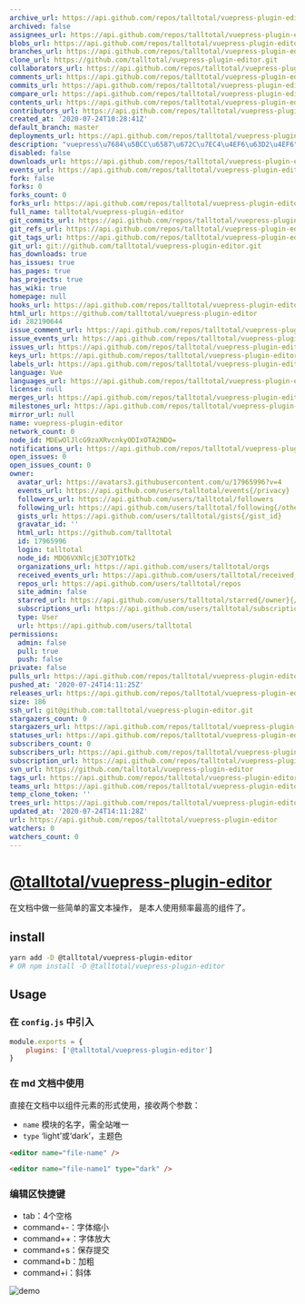 ```yaml
---
archive_url: https://api.github.com/repos/talltotal/vuepress-plugin-editor/{archive_format}{/ref}
archived: false
assignees_url: https://api.github.com/repos/talltotal/vuepress-plugin-editor/assignees{/user}
blobs_url: https://api.github.com/repos/talltotal/vuepress-plugin-editor/git/blobs{/sha}
branches_url: https://api.github.com/repos/talltotal/vuepress-plugin-editor/branches{/branch}
clone_url: https://github.com/talltotal/vuepress-plugin-editor.git
collaborators_url: https://api.github.com/repos/talltotal/vuepress-plugin-editor/collaborators{/collaborator}
comments_url: https://api.github.com/repos/talltotal/vuepress-plugin-editor/comments{/number}
commits_url: https://api.github.com/repos/talltotal/vuepress-plugin-editor/commits{/sha}
compare_url: https://api.github.com/repos/talltotal/vuepress-plugin-editor/compare/{base}...{head}
contents_url: https://api.github.com/repos/talltotal/vuepress-plugin-editor/contents/{+path}
contributors_url: https://api.github.com/repos/talltotal/vuepress-plugin-editor/contributors
created_at: '2020-07-24T10:28:41Z'
default_branch: master
deployments_url: https://api.github.com/repos/talltotal/vuepress-plugin-editor/deployments
description: "vuepress\u7684\u5BCC\u6587\u672C\u7EC4\u4EF6\u63D2\u4EF6"
disabled: false
downloads_url: https://api.github.com/repos/talltotal/vuepress-plugin-editor/downloads
events_url: https://api.github.com/repos/talltotal/vuepress-plugin-editor/events
fork: false
forks: 0
forks_count: 0
forks_url: https://api.github.com/repos/talltotal/vuepress-plugin-editor/forks
full_name: talltotal/vuepress-plugin-editor
git_commits_url: https://api.github.com/repos/talltotal/vuepress-plugin-editor/git/commits{/sha}
git_refs_url: https://api.github.com/repos/talltotal/vuepress-plugin-editor/git/refs{/sha}
git_tags_url: https://api.github.com/repos/talltotal/vuepress-plugin-editor/git/tags{/sha}
git_url: git://github.com/talltotal/vuepress-plugin-editor.git
has_downloads: true
has_issues: true
has_pages: true
has_projects: true
has_wiki: true
homepage: null
hooks_url: https://api.github.com/repos/talltotal/vuepress-plugin-editor/hooks
html_url: https://github.com/talltotal/vuepress-plugin-editor
id: 282190644
issue_comment_url: https://api.github.com/repos/talltotal/vuepress-plugin-editor/issues/comments{/number}
issue_events_url: https://api.github.com/repos/talltotal/vuepress-plugin-editor/issues/events{/number}
issues_url: https://api.github.com/repos/talltotal/vuepress-plugin-editor/issues{/number}
keys_url: https://api.github.com/repos/talltotal/vuepress-plugin-editor/keys{/key_id}
labels_url: https://api.github.com/repos/talltotal/vuepress-plugin-editor/labels{/name}
language: Vue
languages_url: https://api.github.com/repos/talltotal/vuepress-plugin-editor/languages
license: null
merges_url: https://api.github.com/repos/talltotal/vuepress-plugin-editor/merges
milestones_url: https://api.github.com/repos/talltotal/vuepress-plugin-editor/milestones{/number}
mirror_url: null
name: vuepress-plugin-editor
network_count: 0
node_id: MDEwOlJlcG9zaXRvcnkyODIxOTA2NDQ=
notifications_url: https://api.github.com/repos/talltotal/vuepress-plugin-editor/notifications{?since,all,participating}
open_issues: 0
open_issues_count: 0
owner:
  avatar_url: https://avatars3.githubusercontent.com/u/17965996?v=4
  events_url: https://api.github.com/users/talltotal/events{/privacy}
  followers_url: https://api.github.com/users/talltotal/followers
  following_url: https://api.github.com/users/talltotal/following{/other_user}
  gists_url: https://api.github.com/users/talltotal/gists{/gist_id}
  gravatar_id: ''
  html_url: https://github.com/talltotal
  id: 17965996
  login: talltotal
  node_id: MDQ6VXNlcjE3OTY1OTk2
  organizations_url: https://api.github.com/users/talltotal/orgs
  received_events_url: https://api.github.com/users/talltotal/received_events
  repos_url: https://api.github.com/users/talltotal/repos
  site_admin: false
  starred_url: https://api.github.com/users/talltotal/starred{/owner}{/repo}
  subscriptions_url: https://api.github.com/users/talltotal/subscriptions
  type: User
  url: https://api.github.com/users/talltotal
permissions:
  admin: false
  pull: true
  push: false
private: false
pulls_url: https://api.github.com/repos/talltotal/vuepress-plugin-editor/pulls{/number}
pushed_at: '2020-07-24T14:11:25Z'
releases_url: https://api.github.com/repos/talltotal/vuepress-plugin-editor/releases{/id}
size: 186
ssh_url: git@github.com:talltotal/vuepress-plugin-editor.git
stargazers_count: 0
stargazers_url: https://api.github.com/repos/talltotal/vuepress-plugin-editor/stargazers
statuses_url: https://api.github.com/repos/talltotal/vuepress-plugin-editor/statuses/{sha}
subscribers_count: 0
subscribers_url: https://api.github.com/repos/talltotal/vuepress-plugin-editor/subscribers
subscription_url: https://api.github.com/repos/talltotal/vuepress-plugin-editor/subscription
svn_url: https://github.com/talltotal/vuepress-plugin-editor
tags_url: https://api.github.com/repos/talltotal/vuepress-plugin-editor/tags
teams_url: https://api.github.com/repos/talltotal/vuepress-plugin-editor/teams
temp_clone_token: ''
trees_url: https://api.github.com/repos/talltotal/vuepress-plugin-editor/git/trees{/sha}
updated_at: '2020-07-24T14:11:28Z'
url: https://api.github.com/repos/talltotal/vuepress-plugin-editor
watchers: 0
watchers_count: 0
---
```


# [@talltotal/vuepress-plugin-editor](https://talltotal.github.io/vuepress-plugin-editor/)

在文档中做一些简单的富文本操作，
是本人使用频率最高的组件了。


## install
```bash
yarn add -D @talltotal/vuepress-plugin-editor
# OR npm install -D @talltotal/vuepress-plugin-editor
```

## Usage
### 在 `config.js` 中引入
```js
module.exports = {
    plugins: ['@talltotal/vuepress-plugin-editor'] 
}
```

### 在 md 文档中使用
直接在文档中以组件元素的形式使用，接收两个参数：
- `name` 模块的名字，需全站唯一
- `type` ‘light’或‘dark’，主题色

```md
<editor name="file-name" />

<editor name="file-name1" type="dark" />
```


### 编辑区快捷键
- tab：4个空格
- command+-：字体缩小
- command++：字体放大
- command+s：保存提交
- command+b：加粗
- command+i：斜体

![demo](https://raw.githubusercontent.com/小聪聪到此一游/vuepress-plugin-editor/master/test/20200724210531.jpg)
